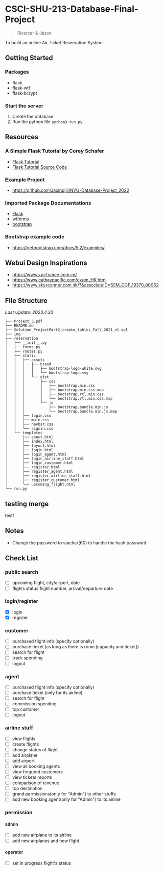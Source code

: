 # CSCI-SHU-213-Database-Final-Project
> Ricercar & Jason

 To build an online Air Ticket Reservation System

## Getting Started
### Packages
* flask
* flask-wtf
* flask-bcrypt

### Start the server
1. Create the database
2. Run the python file ``python3 run.py``

## Resources
### A Simple Flask Tutorial by Corey Schafer
* [Flask Tutorial](https://www.youtube.com/playlist?list=PL-osiE80TeTs4UjLw5MM6OjgkjFeUxCYH)
* [Flask Tutorial Source Code](https://github.com/CoreyMSchafer/code_snippets/tree/master/Python/Flask_Blog)

### Example Project
* https://github.com/Jaxingjili/NYU-Database-Project_2022

### Imported Package Documentations
* [Flask](https://flask.palletsprojects.com/en/2.0.x/)
* [wtforms](https://wtforms.readthedocs.io/en/3.0.x/)
* [bootstrap](https://getbootstrap.com/docs/5.3/getting-started/introduction/)

### Bootstrap example code
* https://getbootstrap.com/docs/5.2/examples/

## Webui Design Inspirations
* https://wwws.airfrance.com.cn/
* https://www.cathaypacific.com/cx/en_HK.html
* https://www.skyscanner.com.hk/?&associateID=SEM_GGF_19370_00062

## File Structure
*Last Update: 2023.4.20*
```
├── Project_3.pdf
├── README.md
├── Solution_ProjectPart2_create_tables_Fall_2021_v1.sql
├── img
├── reservation
│   ├── __init__.py
│   ├── forms.py
│   ├── routes.py
│   ├── static
│   │   ├── assets
│   │   │   ├── brand
│   │   │   │   ├── bootstrap-logo-white.svg
│   │   │   │   └── bootstrap-logo.svg
│   │   │   └── dist
│   │   │       ├── css
│   │   │       │   ├── bootstrap.min.css
│   │   │       │   ├── bootstrap.min.css.map
│   │   │       │   ├── bootstrap.rtl.min.css
│   │   │       │   └── bootstrap.rtl.min.css.map
│   │   │       └── js
│   │   │           ├── bootstrap.bundle.min.js
│   │   │           └── bootstrap.bundle.min.js.map
│   │   ├── login.css
│   │   ├── main.css
│   │   ├── navbar.css
│   │   └── signin.css
│   └── templates
│       ├── about.html
│       ├── index.html
│       ├── layout.html
│       ├── login.html
│       ├── login_agent.html
│       ├── login_airline_staff.html
│       ├── login_customer.html
│       ├── register.html
│       ├── register_agent.html
│       ├── register_airline_staff.html
│       ├── register_customer.html
│       └── upcoming_flight.html
└── run.py
```

## testing merge
test1

## Notes
* Change the password to varchar(60) to handle the hash password


## Check List
### public search
- [ ] upcoming flight, city/airport, date
- [ ] flights status flight number, arrival/departure date

### login/register
- [x] login
- [x] register

### customer
- [ ] purchased flight info (specify optionally) 
- [ ] purchase ticket (as long as there is room (capacity and ticket))
- [ ] search for flight
- [ ] track spending
- [ ] logout
### agent
- [ ] purchased flight info (specify optionally) 
- [ ] purchase ticket (only for its airline)
- [ ] search for flight
- [ ] commission spending
- [ ] top customer
- [ ] logout
### airline stuff
- [ ] view flights
- [ ] create flights
- [ ] change status of flight
- [ ] add airplane
- [ ] add airport
- [ ] view all booking agents
- [ ] view frequent customers
- [ ] view tickets reports
- [ ] comparison of revenue
- [ ] top destination
- [ ] grand permissions(only for "Admin") to other stuffs
- [ ] add new booking agent(only for "Admin") to its airline

### permission
#### admin
- [ ] add new airplane to its airline
- [ ] add new airplanes and new flight
#### operator
- [ ] set in progress flight's status